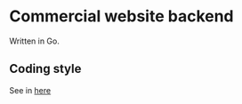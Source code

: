 # Commercial website backend

Written in Go.

## Coding style

See in [here](https://google.github.io/styleguide/go/index)

